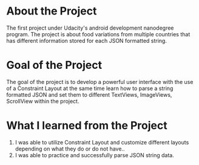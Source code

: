 # About the Project
  The first project under Udacity's android development nanodegree program. 
  The project is about food variations from multiple countries that has different information stored for each JSON formatted string. 

# Goal of the Project
  The goal of the project is to develop a powerful user interface with the use of a Constraint Layout at the same time learn how to parse a string formatted JSON and set them to different TextViews, ImageViews, ScrollView within the project.
  
# What I learned from the Project
  1. I was able to utilize Constraint Layout and customize different layouts depending on what they do or do not have..
  2. I was able to practice and successfully parse JSON string data.

